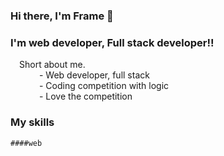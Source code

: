 ### Hi there, I'm Frame 👋

### I'm web developer, Full stack developer!!
&emsp;Short about me.\
    &emsp;&emsp;&emsp; - Web developer, full stack\
    &emsp;&emsp;&emsp; - Coding competition with logic\
    &emsp;&emsp;&emsp; - Love the competition

### My skills
    ####web
